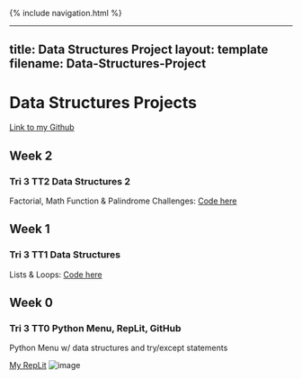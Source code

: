 {% include navigation.html %}

---
title: Data Structures Project
layout: template
filename: Data-Structures-Project
--- 

# Data Structures Projects
[Link to my Github](https://github.com/Danny4w/csp-tri3/tree/gh-pages)

## Week 2
### Tri 3 TT2 Data Structures 2
Factorial, Math Function & Palindrome Challenges: [Code here](https://replit.com/@Danny4w/csp-tri3#week2/factorial.py)

## Week 1
### Tri 3 TT1 Data Structures
Lists & Loops: [Code here](https://replit.com/@Danny4w/csp-tri3#week1/fib_lists_loops.py)





## Week 0


### Tri 3 TT0 Python Menu, RepLit, GitHub
Python Menu w/ data structures and try/except statements

[My RepLit](https://replit.com/@Danny4w/csp-tri3#menu.py)
![image](https://user-images.githubusercontent.com/89228041/159142055-f56cd9f0-2ec2-4fd7-be18-67bf87d1f6fc.png)
